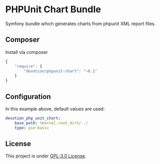 PHPUnit Chart Bundle
=============

Symfony bundle which generates charts from phpunit XML report files.

## Composer

Install via composer

``` js
{
    "require": {
        "devotion/phpunit-chart": "~0.1"
    }
}
```

## Configuration

In this example above, default values are used:

``` yaml
devotion_php_unit_chart:
    base_path: %kernel.root_dir%/../
    type: pie-basic
```

## License

This project is under [GPL-3.0 License](LICENSE).
